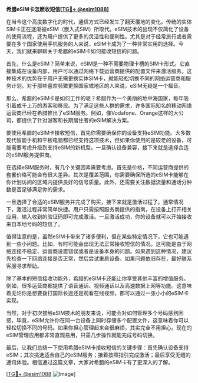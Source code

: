 **希腊eSIM卡怎麽收短信[[TG💪+ @esim1088](https://t.me/s/esim1088)]**

在当今这个高度数字化的时代，通信方式已经发生了翻天覆地的变化。传统的实体SIM卡正在逐渐被eSIM（嵌入式SIM）所取代。eSIM技术的出现不仅简化了设备的使用流程，还为用户提供了更多的灵活性和便利性。尤其是对于经常旅行或者需要在多个国家使用手机服务的人来说，eSIM卡成为了一种非常实用的选择。今天，我们就来聊聊关于希腊的eSIM卡如何接收短信的问题。

首先，什么是eSIM？简单来说，eSIM是一种不需要物理卡槽的SIM卡形式。它直接集成在设备内部，用户可以通过网络下载运营商提供的配置文件来激活服务。这种技术的优势在于用户无需更换实体SIM卡，就能轻松切换不同的网络运营商和服务计划。对于那些喜欢频繁更换国家或地区的人来说，eSIM无疑是一个福音。

那么，希腊的eSIM卡是如何工作的呢？希腊作为一个美丽的地中海国家，每年吸引着成千上万的游客和移民。为了满足这些人群的需求，许多国际知名的移动网络运营商已经在希腊推出了eSIM服务。例如，像Vodafone、Orange这样的大公司，都提供了针对游客和长期居住者的eSIM解决方案。

要使用希腊的eSIM卡接收短信，首先你需要确保你的设备支持eSIM功能。大多数现代智能手机和平板电脑都已经支持这项技术，但如果你使用的是较老的设备，可能需要考虑升级到支持eSIM的新机型。一旦确认设备兼容，接下来就是选择合适的eSIM服务提供商。

在选择eSIM服务时，有几个关键因素需要考虑。首先是价格，不同运营商提供的套餐价格可能会有很大差异。其次是覆盖范围，你需要确保所选的eSIM卡能够在你计划访问的区域内提供良好的信号质量。此外，还需要关注数据流量和通话分钟数是否足够满足你的需求。

一旦选择了合适的eSIM服务并完成了购买，接下来就是激活过程了。通常情况下，激活过程非常简单快捷。用户只需按照服务商提供的指南，在设备上打开相关应用，输入收到的验证码即可完成激活。一旦激活成功，你的设备就可以开始接收来自本地号码的短信了。

值得注意的是，虽然eSIM卡带来了诸多便利，但在某些特定情况下，它也可能遇到一些小问题。比如，有时可能会出现无法正常接收短信的情况。这可能是由于网络连接不稳定、运营商设置错误或者是设备本身的问题。如果遇到这种情况，建议先检查一下网络连接是否正常，然后尝试重启设备。如果问题依旧存在，最好联系客服寻求帮助。

除了基本的短信接收功能外，希腊的eSIM卡还能让你享受其他丰富的增值服务。例如，很多运营商都提供了语音通话、视频通话以及高速数据上网等功能。这意味着无论你是想要拨打国际长途还是观看在线视频，都可以通过一张小小的eSIM卡实现。

当然，对于初次接触eSIM技术的朋友来说，可能会对如何管理多个号码感到困惑。毕竟，eSIM允许你在同一台设备上同时存储多个配置文件，这意味着你可以轻松切换不同的号码。如果你担心管理起来会很麻烦，其实完全不用担心。现在的eSIM管理应用都非常直观易用，只需几步操作就能完成号码切换。

最后，让我们总结一下使用希腊eSIM卡接收短信的关键步骤：首先确认设备支持eSIM；其次挑选适合自己的eSIM服务；接着按照指引完成激活；最后享受无缝的通讯体验。相信通过这篇文章，大家对希腊的eSIM卡有了更深入的了解。

[[TG💪+ @esim1088](https://t.me/s/esim1088) ![Image](https://i.postimg.cc/4NQfJmqS/Snipaste-2025-05-13-00-14-12.png)]
